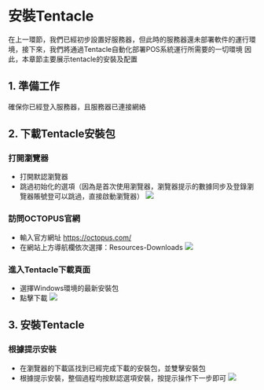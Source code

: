 # 安裝Tentacle
在上一環節，我們已經初步設置好服務器，但此時的服務器還未部署軟件的運行環境，接下來，我們將通過Tentacle自動化部署POS系統運行所需要的一切環境
因此，本章節主要展示tentacle的安裝及配置

## 1. 準備工作

確保你已經登入服務器，且服務器已連接網絡

## 2. 下載Tentacle安裝包

### 打開瀏覽器
- 打開默認瀏覽器
- 跳過初始化的選項（因為是首次使用瀏覽器，瀏覽器提示的數據同步及登錄瀏覽器賬號登可以跳過，直接啟動瀏覽器）
![](https://raw.githubusercontent.com/SugarLam1207/Proton-docs-template/blob/efc5845c4a13a5297ef7e6258e0391f5aaf1f0b8/docs/source/images/101.png)

### 訪問OCTOPUS官網
- 輸入官方網址 https://octopus.com/
- 在網站上方導航欄依次選擇：Resources-Downloads
![](https://raw.githubusercontent.com/SugarLam1207/Proton-docs-template/blob/efc5845c4a13a5297ef7e6258e0391f5aaf1f0b8/docs/source/images/102.png)

### 進入Tentacle下載頁面
- 選擇Windows環境的最新安裝包
- 點擊下載
![](https://raw.githubusercontent.com/SugarLam1207/Proton-docs-template/blob/efc5845c4a13a5297ef7e6258e0391f5aaf1f0b8/docs/source/images/103.png)

## 3. 安裝Tentacle

### 根據提示安裝
- 在瀏覽器的下載區找到已經完成下載的安裝包，並雙擊安裝包
- 根據提示安裝，整個過程均按默認選項安裝，按提示操作下一步即可
![](https://raw.githubusercontent.com/SugarLam1207/Proton-docs-template/blob/efc5845c4a13a5297ef7e6258e0391f5aaf1f0b8/docs/source/images/104.png)
